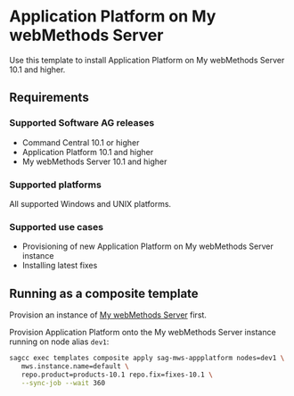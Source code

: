 <!-- Copyright 2013 - 2018 Software AG, Darmstadt, Germany and/or its licensors

   SPDX-License-Identifier: Apache-2.0

    Licensed under the Apache License, Version 2.0 (the "License");
    you may not use this file except in compliance with the License.
    You may obtain a copy of the License at

        http://www.apache.org/licenses/LICENSE-2.0

    Unless required by applicable law or agreed to in writing, software
    distributed under the License is distributed on an "AS IS" BASIS,
     WITHOUT WARRANTIES OR CONDITIONS OF ANY KIND, either express or implied.
     See the License for the specific language governing permissions and

     limitations under the License.                                                  

-->

# Application Platform on My webMethods Server

Use this template to install Application Platform on My webMethods Server 10.1 and higher.

## Requirements

### Supported Software AG releases

* Command Central 10.1 or higher
* Application Platform 10.1 and higher
* My webMethods Server 10.1 and higher

### Supported platforms

All supported Windows and UNIX platforms.

### Supported use cases

* Provisioning of new Application Platform on My webMethods Server instance
* Installing latest fixes

## Running as a composite template

Provision an instance of [My webMethods Server](../sag-mws-server/) first.

Provision Application Platform onto the My webMethods Server instance running on node alias `dev1`:

 ```bash
 sagcc exec templates composite apply sag-mws-appplatform nodes=dev1 \
    mws.instance.name=default \
    repo.product=products-10.1 repo.fix=fixes-10.1 \
    --sync-job --wait 360
```
